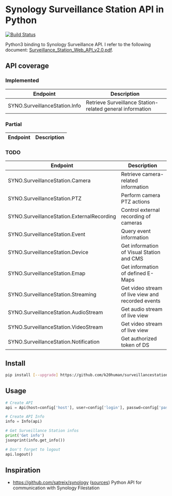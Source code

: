 # Synology Surveillance Station API in Python

[![Build Status](https://travis-ci.org/k20human/surveillancestation.svg)](https://travis-ci.org/k20human/surveillancestation)

Python3 binding to Synology Surveillance API. I refer to the following document:
[Surveillance_Station_Web_API_v2.0.pdf](https://global.download.synology.com/download/Document/DeveloperGuide/Surveillance_Station_Web_API_v2.0.pdf).

## API coverage

### Implemented

| Endpoint                                      | Description                                                                                                                                                                                          |
|-----------------------------------------------|--------------------------------------------------------------------|
| SYNO.SurveillanceStation.Info                 | Retrieve Surveillance Station-related general information          |

### Partial

| Endpoint                                      | Description                                                                                                                                                                                          |
|-----------------------------------------------|--------------------------------------------------------------------|


### TODO

| Endpoint                                      | Description                                                                                                                                                                                          |
|-----------------------------------------------|--------------------------------------------------------------------|
| SYNO.SurveillanceStation.Camera               | Retrieve camera-related information                                |
| SYNO.SurveillanceStation.PTZ                  | Perform camera PTZ actions                                         |
| SYNO.SurveillanceStation.ExternalRecording    | Control external recording of cameras                              |
| SYNO.SurveillanceStation.Event                | Query event information                                            |
| SYNO.SurveillanceStation.Device               | Get information of Visual Station and CMS                          |
| SYNO.SurveillanceStation.Emap                 | Get information of defined E-Maps                                  |
| SYNO.SurveillanceStation.Streaming            | Get video stream of live view and recorded events                  |
| SYNO.SurveillanceStation.AudioStream          | Get audio stream of live view                                      |
| SYNO.SurveillanceStation.VideoStream          | Get video stream of live view                                      |
| SYNO.SurveillanceStation.Notification         | Get authorized token of DS                                         |

## Install

```bash
pip install [--upgrade] https://github.com/k20human/surveillancestation/tarball/master#egg=surveillance-station
```

## Usage
```python
# Create API
api = Api(host=config['host'], user=config['login'], passwd=config['password'])

# Create API Info
info = Info(api)

# Get Surveillance Station infos
print('Get info')
jsonprint(info.get_info())

# Don't forget to logout
api.logout()
```

## Inspiration

- https://github.com/satreix/synology ([sources](https://github.com/satreix/synology)) Python API for communication with Synology Filestation